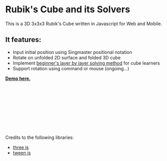 # Rubik's Cube and its Solvers

This is a 3D 3x3x3 Rubik's Cube written in Javascript for Web and Mobile. 


## It features: 
* Input initial position using Singmaster positional notation
* Rotate on unfolded 2D surface and folded 3D cube
* Implement [beginner's layer by layer solving method](https://ruwix.com/the-rubiks-cube/how-to-solve-the-rubiks-cube-beginners-method/) for cube learners
* Support rotation using command or mouse (ongoing...)





**[Demo here.](http://dingn.com/)**
<br/>
<br/>
<br/>
<br/>
<br/>
<br/>
<br/>
<br/>
<br/>
<br/>

Credits to the following libraries:
* [three js](https://github.com/mrdoob/three.js/)
* [tween js](https://github.com/tweenjs/tween.js/)
